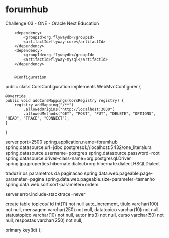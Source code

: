 # forumhub
Challenge 03 - ONE - Oracle Next Education

        <dependency>
			<groupId>org.flywaydb</groupId>
			<artifactId>flyway-core</artifactId>
		</dependency>
		<dependency>
			<groupId>org.flywaydb</groupId>
			<artifactId>flyway-mysql</artifactId>
		</dependency>


        @Configuration
public class CorsConfiguration implements WebMvcConfigurer {

    @Override
    public void addCorsMappings(CorsRegistry registry) {
        registry.addMapping("/**")
            .allowedOrigins("http://localhost:3000")
            .allowedMethods("GET", "POST", "PUT", "DELETE", "OPTIONS", "HEAD", "TRACE", "CONNECT");
    }
}

server.port=2500
spring.application.name=forumhub
spring.datasource.url=jdbc:postgresql://localhost:5432/one_literalura
spring.datasource.username=postgres
spring.datasource.password=root
spring.datasource.driver-class-name=org.postgresql.Driver
spring.jpa.properties.hibernate.dialect=org.hibernate.dialect.HSQLDialect

traduzir os parametros da paginacao
spring.data.web.pageable.page-parameter=pagina
spring.data.web.pageable.size-parameter=tamanho
spring.data.web.sort.sort-parameter=ordem

server.error.include-stacktrace=never

create table topicos{
  id int(11) not null auto_increment,
  titulo varchar(100) not null,
  mensagem varchar(250) not null,
  datatopico varchar(10) not null,
  statustopico varchar(10) not null,
  autor int(3) not null,
  curso varchar(50) not null,
  respostas varchar(250) not null,

  primary key(id)
};
